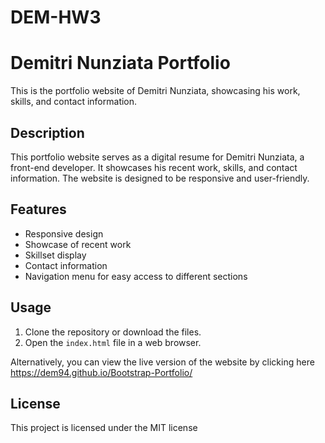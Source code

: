 # DEM-HW3

# Demitri Nunziata Portfolio

This is the portfolio website of Demitri Nunziata, showcasing his work, skills, and contact information.

## Description

This portfolio website serves as a digital resume for Demitri Nunziata, a front-end developer. It showcases his recent work, skills, and contact information. The website is designed to be responsive and user-friendly.

## Features

- Responsive design
- Showcase of recent work
- Skillset display
- Contact information
- Navigation menu for easy access to different sections

## Usage

1. Clone the repository or download the files.
2. Open the `index.html` file in a web browser.

Alternatively, you can view the live version of the website by clicking here https://dem94.github.io/Bootstrap-Portfolio/

## License

This project is licensed under the MIT license
